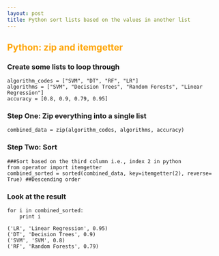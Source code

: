 ```yaml
---
layout: post
title: Python sort lists based on the values in another list
---
```



## <span style="color:Orange; ">Python: zip and itemgetter</span>

### Create some lists to loop through


    algorithm_codes = ["SVM", "DT", "RF", "LR"]
    algorithms = ["SVM", "Decision Trees", "Random Forests", "Linear Regression"]
    accuracy = [0.8, 0.9, 0.79, 0.95]

### Step One: Zip everything into a single list


    combined_data = zip(algorithm_codes, algorithms, accuracy)

### Step Two: Sort 


    ###Sort based on the third column i.e., index 2 in python
    from operator import itemgetter
    combined_sorted = sorted(combined_data, key=itemgetter(2), reverse= True) ##Descending order

### Look at the result


    for i in combined_sorted:
        print i 

    ('LR', 'Linear Regression', 0.95)
    ('DT', 'Decision Trees', 0.9)
    ('SVM', 'SVM', 0.8)
    ('RF', 'Random Forests', 0.79)

